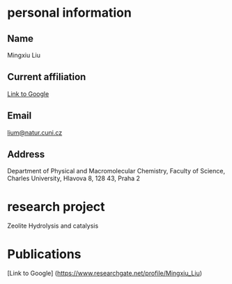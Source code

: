 # personal information
## Name 
Mingxiu Liu
## Current affiliation 
[Link to Google](http://physchem.cz/research/nanomaterials-modeling/)
## Email 
lium@natur.cuni.cz
## Address 
Department of Physical and Macromolecular Chemistry,
Faculty of Science,
Charles University,
Hlavova 8, 128 43, Praha 2
# research project 
Zeolite Hydrolysis and catalysis
# Publications 
[Link to Google] (https://www.researchgate.net/profile/Mingxiu_Liu)


